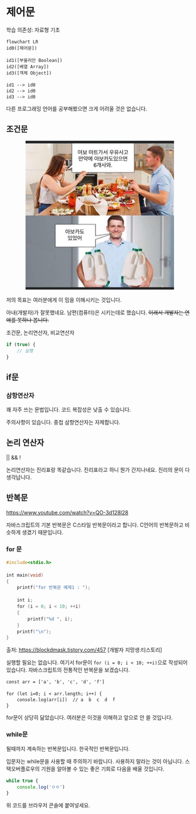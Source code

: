 # 제어문

학습 의존성: 자료형 기초

```mermaid
flowchart LR
id0([제어문])

id1([부울리안 Boolean])
id2([배열 Array])
id3([객체 Object])

id1 --> id0
id2 --> id0
id3 --> id0
```

다른 프로그래밍 언어를 공부해봤으면 크게 어려울 것은 없습니다.

## 조건문
<p align="center">
<img src="./img/Control_flow.jpeg" width="400px">
</p>

저의 목표는 여러분에게 이 밈을 이해시키는 것입니다.

아내(개발자)가 잘못했네요. 남편(컴퓨터)은 시키는데로 했습니다. ~~이래서 개발자는 연애를 못하나 봅니다.~~

조건문, 논리연산자, 비교연산자

```JavaScript
if (true) {
    // 실행
}
```

## if문

### 삼항연산자

꽤 자주 쓰는 문법입니다. 코드 복잡성은 낮출 수 있습니다.

주의사항이 있습니다. 중첩 삼항연산자는 자제합니다.

## 논리 연산자

|| && !

논리연산자는 진리표랑 똑같습니다. 진리표라고 하니 뭔가 간지나네요. 진리의 문이 다 생각납니다.

## 반복문

https://www.youtube.com/watch?v=QO-3d128l28

자바스크립트의 기본 반복문은 C스타일 반복문이라고 합니다. C언어의 반복문하고 비슷하게 생겼기 때문입니다.

### for 문
```C
#include<stdio.h>
 
int main(void)
{
    printf("for 반복문 예제1 : ");
    
    int i;
    for (i = 0; i < 10; ++i)
    {
        printf("%d ", i);
    }
    printf("\n");
}
```
출처: https://blockdmask.tistory.com/457 [개발자 지망생:티스토리]

실행할 필요는 없습니다. 여기서 for문이 `for (i = 0; i < 10; ++i)`으로 작성되어 있습니다. 자바스크립트의 전통적인 반복문을 보겠습니다.

```JS
const arr = ['a', 'b', 'c', 'd', 'f']

for (let i=0; i < arr.length; i++) {
    console.log(arr[i])  // a  b  c  d  f
}
```
for문이 상당히 닮았습니다. 여러분은 이것을 이해하고 앞으로 안 쓸 것입니다.

### while문

될때까지 계속하는 반복문입니다. 한국적인 반복문입니다.

입문자는 while문을 사용할 때 주의하기 바랍니다. 사용하지 말라는 것이 아닙니다. 스택오버플로우의 기원을 알아볼 수 있는 좋은 기회로 다음을 배울 것입니다.

```js
while true {
    console.log('ㅇㅇ')
}
```

위 코드를 브라우저 콘솔에 붙여넣세요.





